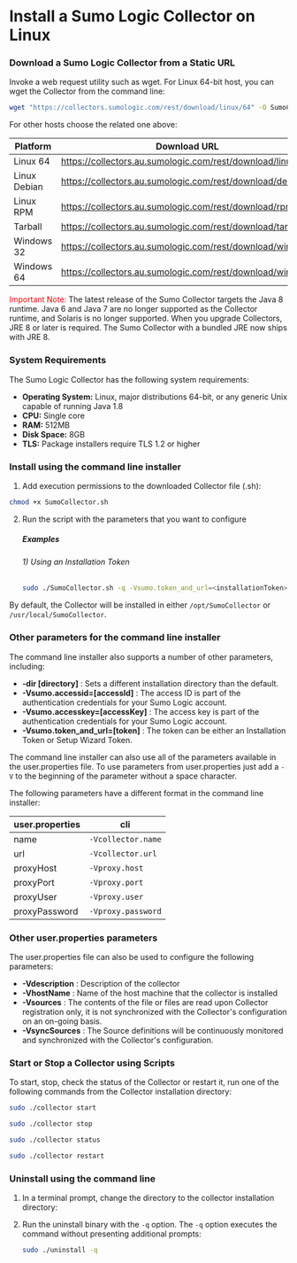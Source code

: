 # Install a Sumo Logic Collector on Linux

### Download a Sumo Logic Collector from a Static URL

Invoke a web request utility such as wget. For Linux 64-bit host, you can wget the Collector from the command line:

```bash
wget "https://collectors.sumologic.com/rest/download/linux/64" -O SumoCollector.sh && chmod +x SumoCollector.sh
```

For other hosts choose the related one above:

| Platform | Download URL |
|---|---|
| Linux 64 | https://collectors.au.sumologic.com/rest/download/linux/64 |
| Linux Debian | https://collectors.au.sumologic.com/rest/download/deb/64 |
| Linux RPM | https://collectors.au.sumologic.com/rest/download/rpm/64 |
| Tarball | https://collectors.au.sumologic.com/rest/download/tar |
| Windows 32 | https://collectors.au.sumologic.com/rest/download/windows |
| Windows 64 | https://collectors.au.sumologic.com/rest/download/win64 |

<span style="color: red;">Important Note:</span>
The latest release of the Sumo Collector targets the Java 8 runtime. Java 6 and Java 7 are no longer supported as the Collector runtime, and Solaris is no longer supported. When you upgrade Collectors, JRE 8 or later is required. The Sumo Collector with a bundled JRE now ships with JRE 8.

### System Requirements

The Sumo Logic Collector has the following system requirements:

* **Operating System:** Linux, major distributions 64-bit, or any generic Unix capable of running Java 1.8
* **CPU:** Single core
* **RAM:** 512MB
* **Disk Space:** 8GB
* **TLS:** Package installers require TLS 1.2 or higher

### Install using the command line installer

1. Add execution permissions to the downloaded Collector file (.sh):

```bash
chmod +x SumoCollector.sh
```
2. Run the script with the parameters that you want to configure 
   ##### Examples
   ###### 1) Using an Installation Token

    ```bash
    sudo ./SumoCollector.sh -q -Vsumo.token_and_url=<installationToken> -Vsources=<absolute_filepath>
    ```
By default, the Collector will be installed in either `/opt/SumoCollector` or `/usr/local/SumoCollector`.

### Other parameters for the command line installer

The command line installer also supports a number of other parameters, including:

* **-dir [directory]** : Sets a different installation directory than the default.
* **-Vsumo.accessid=[accessId]** : The access ID is part of the authentication credentials for your Sumo Logic account.
* **-Vsumo.accesskey=[accessKey]** : The access key is part of the authentication credentials for your Sumo Logic account.
* **-Vsumo.token_and_url=[token]** : The token can be either an Installation Token or Setup Wizard Token.

The command line installer can also use all of the parameters available in the user.properties file. To use parameters from user.properties just add a `-V` to the beginning of the parameter without a space character.

The following parameters have a different format in the command line installer:

| user.properties | cli |
|---|---|
| name | `-Vcollector.name` |
| url | `-Vcollector.url` |
| proxyHost | `-Vproxy.host` |
| proxyPort | `-Vproxy.port` |
| proxyUser | `-Vproxy.user` |
| proxyPassword | `-Vproxy.password` |

### Other user.properties parameters

The user.properties file can also be used to configure the following parameters:

* **-Vdescription** : Description of the collector
* **-VhostName** : Name of the host machine that the collector is installed
* **-Vsources** : The contents of the file or files are read upon Collector registration only, it is not synchronized with the Collector's configuration on an on-going basis.
* **-VsyncSources** : The Source definitions will be continuously monitored and synchronized with the Collector's configuration.

### Start or Stop a Collector using Scripts

To start, stop, check the status of the Collector or restart it, run one of the following commands from the Collector installation directory:
```bash
sudo ./collector start
```
```bash
sudo ./collector stop
```
```bash
sudo ./collector status
```
```bash
sudo ./collector restart
```
### Uninstall using the command line

1. In a terminal prompt, change the directory to the collector installation directory:


2. Run the uninstall binary with the `-q` option. The `-q` option executes the command without presenting additional prompts:

    ```bash
    sudo ./uninstall -q
    ```
